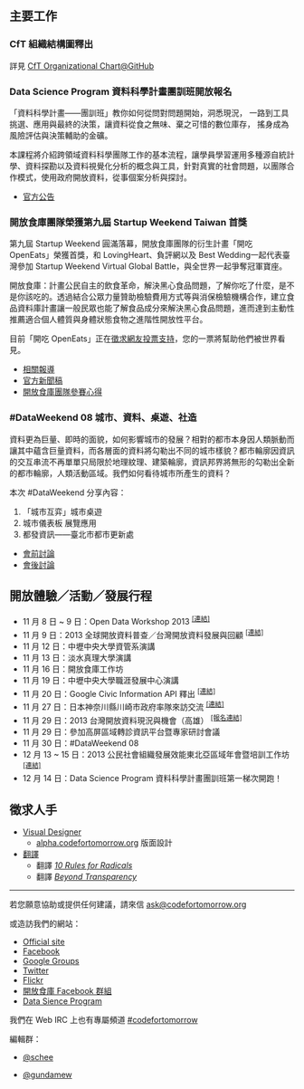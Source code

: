 ## 主要工作

### CfT 組織結構圖釋出
詳見 [CfT Organizational Chart@GitHub][2]

### Data Science Program 資料科學計畫團訓班開放報名
「資料科學計畫——團訓班」教你如何從問對問題開始，洞悉現況， 一路到工具挑選、應用與最終的決策，讓資料從食之無味、棄之可惜的數位庫存， 搖身成為風險評估與決策輔助的金礦。

本課程將介紹跨領域資料科學團隊工作的基本流程，讓學員學習運用多種源自統計學、資料探勘以及資料視覺化分析的概念與工具，針對真實的社會問題，以團隊合作模式，使用政府開放資料，從事個案分析與探討。

- [官方公告][3]

### 開放食庫團隊榮獲第九屆 Startup Weekend Taiwan 首獎
第九屆 Startup Weekend 圓滿落幕，開放食庫團隊的衍生計畫「開吃 OpenEats」榮獲首獎，和 LovingHeart、負評網以及 Best Wedding一起代表臺灣參加 Startup Weekend Virtual Global Battle，與全世界一起爭奪冠軍寶座。

開放食庫：計畫公民自主的飲食革命，解決黑心食品問題，了解你吃了什麼，是不是你該吃的。透過結合公眾力量贊助檢驗費用方式等與消保檢驗機構合作，建立食品資料庫計畫讓一般民眾也能了解食品成分來解決黑心食品問題，進而達到主動性推薦適合個人體質與身體狀態食物之進階性開放性平台。

目前「開吃 OpenEats」正在[徵求網友投票支持][4]，您的一票將幫助他們被世界看見。

- [相關報導][5]
- [官方新聞稿][6]
- [開放食庫團隊參賽心得][7]

### #DataWeekend 08 城市、資料、桌遊、社造
資料更為巨量、即時的面貌，如何影響城市的發展？相對的都市本身因人類脈動而讓其中蘊含巨量資料，而各層面的資料將勾勒出不同的城市樣貌？都市輪廓因資訊的交互串流不再單單只局限於地理紋理、建築輪廓，資訊邦界將無形的勾勒出全新的都市輪廓，人類活動區域。我們如何看待城市所產生的資料？

本次 #DataWeekend 分享內容：

1. 「城市互弈」城市桌遊  
2. 城市儀表板 展覽應用
3. 都發資訊——臺北市都市更新處

- [會前討論][8]
- [會後討論][9]

## 開放體驗／活動／發展行程
- 11 月 8 日 ~ 9 日：Open Data Workshop 2013 <sup>[\[連結\]][10]</sup>
- 11 月 9 日：2013 全球開放資料普查／台灣開放資料發展與回顧 <sup>[\[連結\]][11]</sup>
- 11 月 12 日：中壢中央大學資管系演講
- 11 月 13 日：淡水真理大學演講
- 11 月 16 日：開放食庫工作坊
- 11 月 19 日：中壢中央大學職涯發展中心演講
- 11 月 20 日：Google Civic Information API 釋出 <sup>[\[連結\]][12]</sup>
- 11 月 27 日：日本神奈川縣川崎市政府率隊來訪交流 <sup>[\[連結\]][13]</sup>
- 11 月 29 日：2013 台灣開放資料現況與機會（高雄） <sup>[\[報名連結\]][15]</sup>
- 11 月 29 日：參加高屏區域轉診資訊平台暨專家研討會議
- 11 月 30 日：#DataWeekend 08
- 12 月 13 ~ 15 日：2013 公民社會組織發展效能東北亞區域年會暨培訓工作坊 <sup>[\[連結\]][16]</sup>
- 12 月 14 日：Data Science Program 資料科學計畫團訓班第一梯次開跑！

## 徵求人手
- [Visual Designer][17]
    - [alpha.codefortomorrow.org][18] 版面設計
- [翻譯][19]
    - 翻譯 [*10 Rules for Radicals*][20]
    - 翻譯 [*Beyond Transparency*][21]

---

若您願意協助或提供任何建議，請來信 ask@codefortomorrow.org

或造訪我們的網站：

- [Official site][22]
- [Facebook][23]
- [Google Groups][24]
- [Twitter][25]
- [Flickr][26]
- [開放食庫 Facebook 群組][27]
- [Data Sience Program][28]

我們在 Web IRC 上也有專屬頻道 [#codefortomorrow][29]

編輯群：

- [@schee][30]
- [@gundamew][31]


  [1]: https://groups.google.com/d/msg/codefortomorrow/9fNGONEcLzc/Kb0xnNacJzoJ
  [2]: https://github.com/codefortomorrow/foundation-document/blob/master/cft-org-chart-2013q4.png
  [3]: http://datasci.co/2013/11/24/datasci-open-2013/
  [4]: http://goo.gl/lLqwUw
  [5]: http://bnext.com.tw/article/view/id/30172
  [6]: https://startupweekendtaiwan.hackpad.com/-Startup-Weekend-Taiwan--terrRPlHVeY
  [7]: http://water-yh-su.blogspot.tw/2013/11/2013-startup-weekend-9-taipei.html
  [8]: https://groups.google.com/d/msg/codefortomorrow/Mb6GmF9WrnU/NRVfW75kA9kJ
  [9]: https://groups.google.com/d/msg/codefortomorrow/8OFuan7UsoI/67dRzFTJ4PgJ
  [10]: https://groups.google.com/d/msg/codefortomorrow/TMgEdJqPIyA/6lCPtnxXK40J
  [11]: https://groups.google.com/d/msg/codefortomorrow/s6SuYdCx1kY/tD-i5tgcLq8J
  [12]: https://groups.google.com/d/msg/codefortomorrow/wZQax-qCXDs/yoEByXfpfQUJ
  [13]: https://groups.google.com/d/msg/codefortomorrow/BybG60N-ZOw/XNsldg6aF_EJ
  [15]: https://kktix.com/events/cft-khh-2013/
  [16]: https://groups.google.com/d/msg/codefortomorrow/7sQR6QBJsrs/L_OrWLI9v0UJ
  [17]: https://groups.google.com/d/msg/codefortomorrow/LmCRq_y0czg/UXNfX8YgNZoJ
  [18]: http://alpha.codefortomorrow.org/
  [19]: https://groups.google.com/d/msg/codefortomorrow/RK4-uLZLbgQ/lrg_VbSkjTgJ
  [20]: https://archive.org/details/org.resource.public.10rules
  [21]: https://groups.google.com/d/msg/codefortomorrow/60Jx3cp7TLY/CcOc6FFrOOEJ
  [22]: http://codefortomorrow.org/
  [23]: https://www.facebook.com/CodeForTomorrow
  [24]: http://groups.google.com/group/codefortomorrow
  [25]: http://twitter.com/codefortomorrow
  [26]: http://www.flickr.com/groups/codefortomorrow/
  [27]: https://www.facebook.com/groups/foodopendata/
  [28]: http://datasci.co
  [29]: http://webchat.freenode.net/?channels=codefortomorrow
  [30]: https://github.com/schee
  [31]: https://github.com/gundamew
